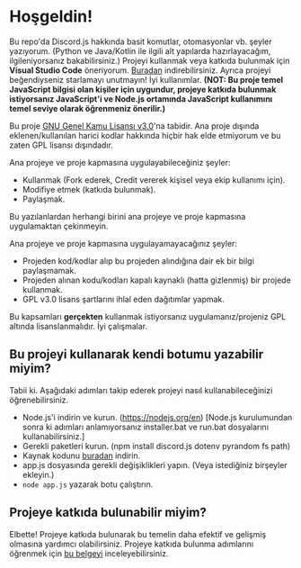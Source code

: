 # Hoşgeldin!
Bu repo'da Discord.js hakkında basit komutlar, otomasyonlar vb. şeyler yazıyorum.
(Python ve Java/Kotlin ile ilgili alt yapılarda hazırlayacağım, ilgileniyorsanız bakabilirsiniz.)
Projeyi kullanmak veya katkıda bulunmak için **Visual Studio Code** öneriyorum. [Buradan](https://code.visualstudio.com/download) indirebilirsiniz.
Ayrıca projeyi beğendiyseniz starlamayı unutmayın! İyi kullanımlar. **(NOT: Bu proje temel JavaScript bilgisi olan kişiler için uygundur, projeye katkıda bulunmak istiyorsanız JavaScript'i ve Node.js ortamında JavaScript kullanımını temel seviye olarak öğrenmeniz önerilir.)**

Bu proje [GNU Genel Kamu Lisansı v3.0](https://www.gnu.org/licenses/gpl-3.0.html)'na tabidir. Ana proje dışında eklenen/kullanılan harici kodlar hakkında hiçbir hak elde etmiyorum ve bu zaten GPL lisansı dışındadır.

Ana projeye ve proje kapmasına uygulayabileceğiniz şeyler:
- Kullanmak (Fork ederek, Credit vererek kişisel veya ekip kullanımı için).
- Modifiye etmek (katkıda bulunmak).
- Paylaşmak.

Bu yazılanlardan herhangi birini ana projeye ve proje kapmasına uygulamaktan çekinmeyin.

Ana projeye ve proje kapmasına uygulayamayacağınız şeyler:
- Projeden kod/kodlar alıp bu projeden alındığına dair ek bir bilgi paylaşmamak.
- Projeden alınan kodu/kodları kapalı kaynaklı (hatta gizlenmiş) bir projede kullanmak.
- GPL v3.0 lisans şartlarını ihlal eden dağıtımlar yapmak.

Bu kapsamları **gerçekten** kullanmak istiyorsanız uygulamanız/projeniz GPL altında lisanslanmalıdır. İyi çalışmalar.

## Bu projeyi kullanarak kendi botumu yazabilir miyim?
Tabii ki. Aşağıdaki adımları takip ederek projeyi nasıl kullanabileceğinizi öğrenebilirsiniz.

- Node.js'i indirin ve kurun. (https://nodejs.org/en) [Node.js kurulumundan sonra ki adımları anlamıyorsanız installer.bat ve run.bat dosyalarını kullanabilirsiniz.]
- Gerekli paketleri kurun. (npm install discord.js dotenv pyrandom fs path)
- Kaynak kodunu [buradan](https://github.com/meto1558/basic-discordjs-base/archive/refs/heads/main.zip) indirin.
- app.js dosyasında gerekli değişiklikleri yapın. (Veya istediğiniz birşeyler ekleyin.)
- ```node app.js``` yazarak botu çalıştırın.

## Projeye katkıda bulunabilir miyim?
Elbette! Projeye katkıda bulunarak bu temelin daha efektif ve gelişmiş olmasına yardımcı olabilirsiniz. Projeye katkıda bulunma adımlarını öğrenmek için [bu belgeyi](https://github.com/meto1558/basic-discordjs-base/blob/main/KATKIDA_BULUNMA.md) inceleyebilirsiniz.
